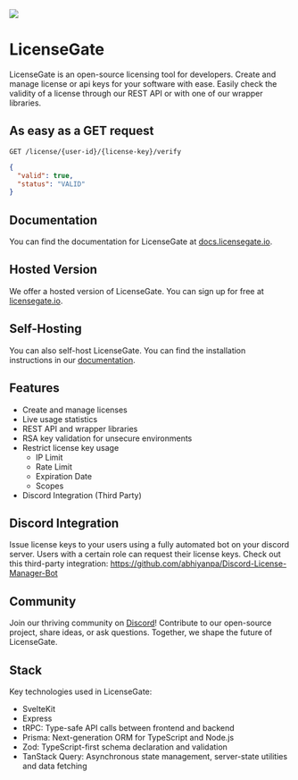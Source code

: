<picture>
  <source media="(prefers-color-scheme: dark)" srcset="https://github.com/DevLeoko/license-gate/assets/13747815/65026d9c-86eb-47c8-804a-6b768a5786de">
  <source media="(prefers-color-scheme: light)" srcset="https://github.com/DevLeoko/license-gate/assets/13747815/e6425f96-e41b-431c-975c-4699006c6b04">
  <img src="https://github.com/DevLeoko/license-gate/assets/13747815/35c05ca5-51b7-440f-b589-29da9e27c876">
</picture>

# LicenseGate

LicenseGate is an open-source licensing tool for developers. Create and manage license or api keys for your software with ease. Easily check the validity of a license through our REST API or with one of our wrapper libraries.

## As easy as a GET request

```http
GET /license/{user-id}/{license-key}/verify
```

```json
{
  "valid": true,
  "status": "VALID"
}
```

## Documentation

You can find the documentation for LicenseGate at [docs.licensegate.io](https://docs.licensegate.io).

## Hosted Version

We offer a hosted version of LicenseGate. You can sign up for free at [licensegate.io](https://licensegate.io).

## Self-Hosting

You can also self-host LicenseGate. You can find the installation instructions in our [documentation](https://docs.licensegate.io).

## Features

- Create and manage licenses
- Live usage statistics
- REST API and wrapper libraries
- RSA key validation for unsecure environments
- Restrict license key usage
  - IP Limit
  - Rate Limit
  - Expiration Date
  - Scopes
- Discord Integration (Third Party)

## Discord Integration

Issue license keys to your users using a fully automated bot on your discord server.
Users with a certain role can request their license keys. Check out this third-party integration:
https://github.com/abhiyanpa/Discord-License-Manager-Bot

## Community

Join our thriving community on [Discord](https://discord.gg/ycDG6rS)! Contribute to our open-source project, share ideas, or ask questions. Together, we shape the future of LicenseGate.

## Stack

Key technologies used in LicenseGate:

- SvelteKit
- Express
- tRPC: Type-safe API calls between frontend and backend
- Prisma: Next-generation ORM for TypeScript and Node.js
- Zod: TypeScript-first schema declaration and validation
- TanStack Query: Asynchronous state management, server-state utilities and data fetching
